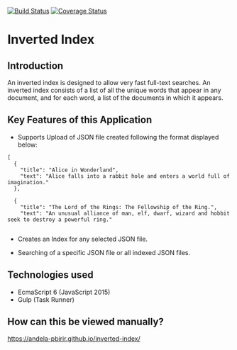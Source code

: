[![Build Status](https://travis-ci.org/andela-pbirir/inverted-index.svg?branch=develop)](https://travis-ci.org/andela-pbirir/inverted-index)
[![Coverage Status](https://coveralls.io/repos/github/andela-pbirir/inverted-index/badge.svg?branch=develop)](https://coveralls.io/github/andela-pbirir/inverted-index?branch=develop)

# Inverted Index
## Introduction

 An inverted index is designed to allow very fast full-text searches. An inverted index consists of a list of all the unique words that appear in any document, and for each word, a list of the documents in which it appears.

## Key Features of this Application

* Supports Upload of JSON file created following the format displayed below:

```
[
  {
    "title": "Alice in Wonderland",
    "text": "Alice falls into a rabbit hole and enters a world full of imagination."
  },

  {
    "title": "The Lord of the Rings: The Fellowship of the Ring.",
    "text": "An unusual alliance of man, elf, dwarf, wizard and hobbit seek to destroy a powerful ring."
  
```

* Creates an Index for any selected JSON file.

* Searching of a specific JSON file or all indexed JSON files.


## Technologies used

* EcmaScript 6 (JavaScript 2015)
* Gulp (Task Runner)

## How can this be viewed manually?

https://andela-pbirir.github.io/inverted-index/






